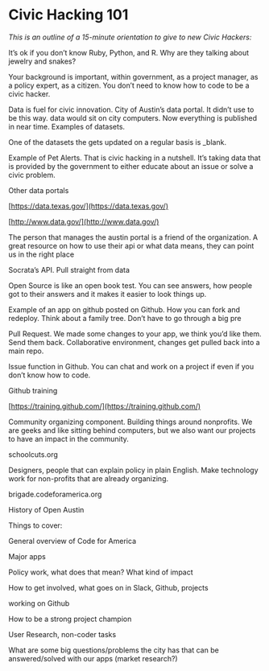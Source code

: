 # Civic Hacking 101

_This is an outline of a 15-minute orientation to give to new Civic Hackers:_

It’s ok if you don’t know Ruby, Python, and R. Why are they talking about jewelry and snakes? 

Your background is important, within government, as a project manager, as a policy expert, as a citizen. You don’t need to know how to code to be a civic hacker. 

Data is fuel for civic innovation. City of Austin’s data portal. It didn’t use to be this way. data would sit on city computers. Now everything is published in near time. Examples of datasets. 

One of the datasets the gets updated on a regular basis is _blank. 

Example of Pet Alerts. That is civic hacking in a nutshell. It’s taking data that is provided by the government to either educate about an issue or solve a civic problem. 

Other data portals 

[](https://data.texas.gov/)[https://data.texas.gov/](https://data.texas.gov/)

[](http://www.data.gov/)[http://www.data.gov/](http://www.data.gov/)

The person that manages the austin portal is a friend of the organization. A great resource on how to use their api or what data means, they can point us in the right place 

Socrata’s API. Pull straight from data 

Open Source is like an open book test. You can see answers, how people got to their answers and it makes it easier to look things up. 

Example of an app on github posted on Github. How you can fork and redeploy. Think about a family tree. Don’t have to go through a big pre 

Pull Request. We made some changes to your app, we think you’d like them. Send them back. Collaborative environment, changes get pulled back into a main repo. 

Issue function in Github. You can chat and work on a project if even if you don’t know how to code. 

Github training 

[](https://training.github.com/)[https://training.github.com/](https://training.github.com/)

Community organizing component. Building things around nonprofits. We are geeks and like sitting behind computers, but we also want our projects to have an impact in the community. 

schoolcuts.org 

Designers, people that can explain policy in plain English. Make technology work for non-profits that are already organizing. 

brigade.codeforamerica.org 

History of Open Austin 

Things to cover: 

General overview of Code for America 

Major apps 

Policy work, what does that mean? What kind of impact 

How to get involved, what goes on in Slack, Github, projects 

working on Github 

How to be a strong project champion 

User Research, non-coder tasks 

What are some big questions/problems the city has that can be answered/solved with our apps (market research?)